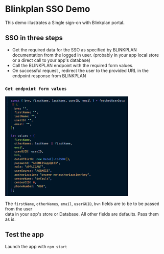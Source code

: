 # Blinkplan SSO Demo

This demo illustrates a Single sign-on with Blinkplan portal.

## SSO in three steps

- Get the required data for the SSO as specified by BLINKPLAN documentation from the logged in user. (probably in your app local store or a direct call to your app's database)
- Call the BLINKPLAN endpoint with the required form values.
- On successful request , redirect the user to the provided URL in the endpoint response from BLINKPLAN

### `Get endpoint form values`

![form values sample code](/src/sample_code.png)

The `firstName`, `otherNames`, `email`, `userGUID`, `bvn` fields are to be to be passed from the user \
data in your app's store or Database. All other fields are defaults. Pass them as is.

## Test the app

Launch the app with `npm start`
